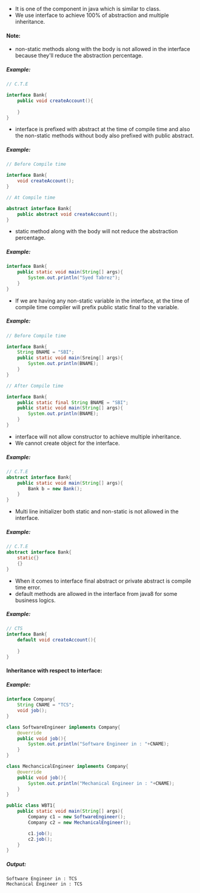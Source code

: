 - It is one of the component in java which is similar to class.
- We use interface to achieve 100% of abstraction and multiple inheritance.
#### Note:
- non-static methods along with the body is not allowed in the interface because they'll reduce the abstraction percentage.
##### Example:
```java
// C.T.E

interface Bank{
	public void createAccount(){
	
	}
}
```
- interface is prefixed with abstract at the time of compile time and also the non-static methods without body also prefixed with public abstract.
##### Example:
```java
// Before Compile time

interface Bank{
	void createAccount();
}

// At Compile time

abstract interface Bank{
	public abstract void createAccount();
}
```
- static method along with the body will not reduce the abstraction percentage.
##### Example:
```java
interface Bank{
	public static void main(String[] args){
		System.out.println("Syed Tabrez");
	}
}
```
- If we are having any non-static variable in the interface, at the time of compile time compiler will prefix public static final to the variable.
##### Example:
```java 
// Before Compile time

interface Bank{
	String BNAME = "SBI";
	public static void main(Sreing[] args){
		System.out.println(BNAME);
	}
}

// After Compile time

interface Bank{
	public static final String BNAME = "SBI";
	public static void main(String[] args){
		System.out.println(BNAME);
	}
}
```
- interface will not allow constructor to achieve multiple inheritance.
- We cannot create object for the interface.
##### Example:
```java
// C.T.E
abstract interface Bank{
	public static void main(String[] args){
		Bank b = new Bank();
	}
}
```
- Multi line initializer both static and non-static is not allowed in the interface.
##### Example:
```java
// C.T.E
abstract interface Bank{
	static{}
	{}
}
```
- When it comes to interface final abstract or private abstract is compile time error.
- default methods are allowed in the interface from java8 for some business logics.
##### Example:
```java
// CTS 
interface Bank{
	default void createAccount(){
		
	}
}
```

#### Inheritance with respect to interface:
##### Example:
```java
interface Company{
	String CNAME = "TCS";
	void job();
}

class SoftwareEngineer implements Company{
	@override
	public void job(){
		System.out.println("Software Engineer in : "+CNAME);
	}
}

class MechancicalEngineer implements Company{
	@override
	public void job(){
		System.out.println("Mechanical Engineer in : "+CNAME);
	}
}

public class WBT1{
	public static void main(String[] args){
		Company c1 = new SoftwareEngineer();
		Company c2 = new MechanicalEngineer();

		c1.job();
		c2.job();
	}
} 
```
##### Output:
```
Software Engineer in : TCS
Mechanical Engineer in : TCS
```